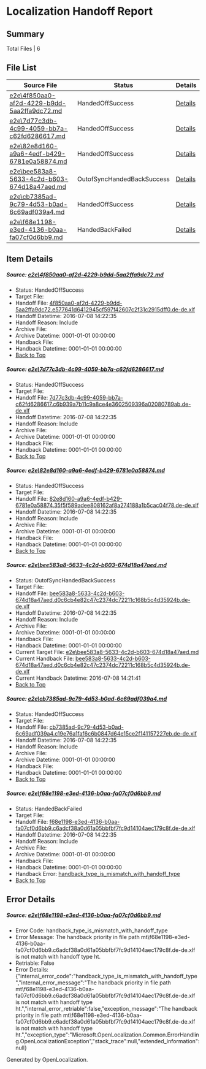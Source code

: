 # <a name='report-top'></a> Localization Handoff Report

## Summary
 Total Files | 6

## File List
 Source File | Status | Details 
 ----------- | ------ | ------- 
 [e2e\4f850aa0-af2d-4229-b9dd-5aa2ffa9dc72.md](https://github.com/OpenLocalizationTestOrg/oltest/blob/58ea60d344c24d0eec7af73565e618a76b5ad999/e2e/4f850aa0-af2d-4229-b9dd-5aa2ffa9dc72.md) | HandedOffSuccess | [Details](#a3dbfa709c8e3ee125e8e74d70b57893dcd6bd4b2)
 [e2e\7d77c3db-4c99-4059-bb7a-c62fd6286617.md](https://github.com/OpenLocalizationTestOrg/oltest/blob/355fe5114812ed0daf4edc6f6a1b2c70aba85e3a/e2e/7d77c3db-4c99-4059-bb7a-c62fd6286617.md) | HandedOffSuccess | [Details](#b00d931aeed792bd95a0a5799a7a19a842447f4f6)
 [e2e\82e8d160-a9a6-4edf-b429-6781e0a58874.md](https://github.com/OpenLocalizationTestOrg/oltest/blob/8a74f22c3cfbe20bbd5ce8fb3d75dd842d5957c0/e2e/82e8d160-a9a6-4edf-b429-6781e0a58874.md) | HandedOffSuccess | [Details](#b52136d0795fe008a2d9260bb9063985d06ff1c97)
 [e2e\bee583a8-5633-4c2d-b603-674d18a47aed.md](https://github.com/OpenLocalizationTestOrg/oltest/blob/f68818d2ba06c4d57530e3faeda6fc0508d5e670/e2e/bee583a8-5633-4c2d-b603-674d18a47aed.md) | OutofSyncHandedBackSuccess | [Details](#23bcc5057818099e5fe3e4f44b1fd46d41476e8e10)
 [e2e\cb7385ad-9c79-4d53-b0ad-6c69adf039a4.md](https://github.com/OpenLocalizationTestOrg/oltest/blob/58ea60d344c24d0eec7af73565e618a76b5ad999/e2e/cb7385ad-9c79-4d53-b0ad-6c69adf039a4.md) | HandedOffSuccess | [Details](#e4a7449bc013c22733f83212083fe7f19327cad911)
 [e2e\f68e1198-e3ed-4136-b0aa-fa07cf0d6bb9.md](https://github.com/OpenLocalizationTestOrg/oltest/blob/f18a9d2ea6b2c8f137d0bbbc2b625485da3f7f2a/e2e/f68e1198-e3ed-4136-b0aa-fa07cf0d6bb9.md) | HandedBackFailed | [Details](#c9b3ef99aed22b108566f85e413343d21bb279c313)

## Item Details
##### <a name='a3dbfa709c8e3ee125e8e74d70b57893dcd6bd4b2'></a> Source: [e2e\4f850aa0-af2d-4229-b9dd-5aa2ffa9dc72.md](https://github.com/OpenLocalizationTestOrg/oltest/blob/58ea60d344c24d0eec7af73565e618a76b5ad999/e2e/4f850aa0-af2d-4229-b9dd-5aa2ffa9dc72.md)
* Status: HandedOffSuccess
* Target File: 
* Handoff File: [4f850aa0-af2d-4229-b9dd-5aa2ffa9dc72.e577641d6412945cf597f42607c2f31c2915dff0.de-de.xlf](https://github.com/OpenLocalizationTestOrg/olhandoff-e2e/blob/1d10a3d6365c3f9fa754a63cd0b138c7c195b6a5/ol-handoff/OpenLocalizationTestOrg/oltest-dede-fly/ci/4f850aa0-af2d-4229-b9dd-5aa2ffa9dc72.e577641d6412945cf597f42607c2f31c2915dff0.de-de.xlf)
* Handoff Datetime: 2016-07-08 14:22:35
* Handoff Reason: Include
* Archive File: 
* Archive Datetime: 0001-01-01 00:00:00
* Handback File: 
* Handback Datetime: 0001-01-01 00:00:00
* [Back to Top](#report-top)

##### <a name='b00d931aeed792bd95a0a5799a7a19a842447f4f6'></a> Source: [e2e\7d77c3db-4c99-4059-bb7a-c62fd6286617.md](https://github.com/OpenLocalizationTestOrg/oltest/blob/355fe5114812ed0daf4edc6f6a1b2c70aba85e3a/e2e/7d77c3db-4c99-4059-bb7a-c62fd6286617.md)
* Status: HandedOffSuccess
* Target File: 
* Handoff File: [7d77c3db-4c99-4059-bb7a-c62fd6286617.c6b939a7b11c9a8ce4e3602509396a02080789ab.de-de.xlf](https://github.com/OpenLocalizationTestOrg/olhandoff-e2e/blob/1d10a3d6365c3f9fa754a63cd0b138c7c195b6a5/ol-handoff/OpenLocalizationTestOrg/oltest-dede-fly/ci/7d77c3db-4c99-4059-bb7a-c62fd6286617.c6b939a7b11c9a8ce4e3602509396a02080789ab.de-de.xlf)
* Handoff Datetime: 2016-07-08 14:22:35
* Handoff Reason: Include
* Archive File: 
* Archive Datetime: 0001-01-01 00:00:00
* Handback File: 
* Handback Datetime: 0001-01-01 00:00:00
* [Back to Top](#report-top)

##### <a name='b52136d0795fe008a2d9260bb9063985d06ff1c97'></a> Source: [e2e\82e8d160-a9a6-4edf-b429-6781e0a58874.md](https://github.com/OpenLocalizationTestOrg/oltest/blob/8a74f22c3cfbe20bbd5ce8fb3d75dd842d5957c0/e2e/82e8d160-a9a6-4edf-b429-6781e0a58874.md)
* Status: HandedOffSuccess
* Target File: 
* Handoff File: [82e8d160-a9a6-4edf-b429-6781e0a58874.35f5f589adee808162af8a274188a1b5cac04f78.de-de.xlf](https://github.com/OpenLocalizationTestOrg/olhandoff-e2e/blob/1d10a3d6365c3f9fa754a63cd0b138c7c195b6a5/ol-handoff/OpenLocalizationTestOrg/oltest-dede-fly/ci/82e8d160-a9a6-4edf-b429-6781e0a58874.35f5f589adee808162af8a274188a1b5cac04f78.de-de.xlf)
* Handoff Datetime: 2016-07-08 14:22:35
* Handoff Reason: Include
* Archive File: 
* Archive Datetime: 0001-01-01 00:00:00
* Handback File: 
* Handback Datetime: 0001-01-01 00:00:00
* [Back to Top](#report-top)

##### <a name='23bcc5057818099e5fe3e4f44b1fd46d41476e8e10'></a> Source: [e2e\bee583a8-5633-4c2d-b603-674d18a47aed.md](https://github.com/OpenLocalizationTestOrg/oltest/blob/f68818d2ba06c4d57530e3faeda6fc0508d5e670/e2e/bee583a8-5633-4c2d-b603-674d18a47aed.md)
* Status: OutofSyncHandedBackSuccess
* Target File: 
* Handoff File: [bee583a8-5633-4c2d-b603-674d18a47aed.d0c6cb4e82c47c2374dc72211c168b5c4d35924b.de-de.xlf](https://github.com/OpenLocalizationTestOrg/olhandoff-e2e/blob/1d10a3d6365c3f9fa754a63cd0b138c7c195b6a5/ol-handoff/OpenLocalizationTestOrg/oltest-dede-fly/ci/bee583a8-5633-4c2d-b603-674d18a47aed.d0c6cb4e82c47c2374dc72211c168b5c4d35924b.de-de.xlf)
* Handoff Datetime: 2016-07-08 14:22:35
* Handoff Reason: Include
* Archive File: 
* Archive Datetime: 0001-01-01 00:00:00
* Handback File: 
* Handback Datetime: 0001-01-01 00:00:00
* Current Target File: [e2e\bee583a8-5633-4c2d-b603-674d18a47aed.md](https://github.com/OpenLocalizationTestOrg/oltest-dede-fly/blob/94fe6ff8a2e34cd80b9d3a4079bb08ce54aba87c/e2e/bee583a8-5633-4c2d-b603-674d18a47aed.md)
* Current Handback File: [bee583a8-5633-4c2d-b603-674d18a47aed.d0c6cb4e82c47c2374dc72211c168b5c4d35924b.de-de.xlf](https://github.com/OpenLocalizationTestOrg/olhandback-e2e/blob/8f7acae9a4c0a21231e017b09304adb8036a47f1/ol-handback/OpenLocalizationTestOrg/oltest-dede-fly/ci/bee583a8-5633-4c2d-b603-674d18a47aed.d0c6cb4e82c47c2374dc72211c168b5c4d35924b.de-de.xlf)
* Current Handback Datetime: 2016-07-08 14:21:41
* [Back to Top](#report-top)

##### <a name='e4a7449bc013c22733f83212083fe7f19327cad911'></a> Source: [e2e\cb7385ad-9c79-4d53-b0ad-6c69adf039a4.md](https://github.com/OpenLocalizationTestOrg/oltest/blob/58ea60d344c24d0eec7af73565e618a76b5ad999/e2e/cb7385ad-9c79-4d53-b0ad-6c69adf039a4.md)
* Status: HandedOffSuccess
* Target File: 
* Handoff File: [cb7385ad-9c79-4d53-b0ad-6c69adf039a4.c19e76a1faf6c6b0847d64e15ce2f141157227eb.de-de.xlf](https://github.com/OpenLocalizationTestOrg/olhandoff-e2e/blob/1d10a3d6365c3f9fa754a63cd0b138c7c195b6a5/ol-handoff/OpenLocalizationTestOrg/oltest-dede-fly/ci/cb7385ad-9c79-4d53-b0ad-6c69adf039a4.c19e76a1faf6c6b0847d64e15ce2f141157227eb.de-de.xlf)
* Handoff Datetime: 2016-07-08 14:22:35
* Handoff Reason: Include
* Archive File: 
* Archive Datetime: 0001-01-01 00:00:00
* Handback File: 
* Handback Datetime: 0001-01-01 00:00:00
* [Back to Top](#report-top)

##### <a name='c9b3ef99aed22b108566f85e413343d21bb279c313'></a> Source: [e2e\f68e1198-e3ed-4136-b0aa-fa07cf0d6bb9.md](https://github.com/OpenLocalizationTestOrg/oltest/blob/f18a9d2ea6b2c8f137d0bbbc2b625485da3f7f2a/e2e/f68e1198-e3ed-4136-b0aa-fa07cf0d6bb9.md)
* Status: HandedBackFailed
* Target File: 
* Handoff File: [f68e1198-e3ed-4136-b0aa-fa07cf0d6bb9.c6adcf38a0d61a05bbfbf7fc9d14104aec179c8f.de-de.xlf](https://github.com/OpenLocalizationTestOrg/olhandoff-e2e/blob/1d10a3d6365c3f9fa754a63cd0b138c7c195b6a5/ol-handoff/OpenLocalizationTestOrg/oltest-dede-fly/ci/f68e1198-e3ed-4136-b0aa-fa07cf0d6bb9.c6adcf38a0d61a05bbfbf7fc9d14104aec179c8f.de-de.xlf)
* Handoff Datetime: 2016-07-08 14:22:35
* Handoff Reason: Include
* Archive File: 
* Archive Datetime: 0001-01-01 00:00:00
* Handback File: 
* Handback Datetime: 0001-01-01 00:00:00
* Handback Error: [handback_type_is_mismatch_with_handoff_type](#c9b3ef99aed22b108566f85e413343d21bb279c313handback_type_is_mismatch_with_handoff_type)
* [Back to Top](#report-top)


## Error Details
##### <a name='c9b3ef99aed22b108566f85e413343d21bb279c313handback_type_is_mismatch_with_handoff_type'></a> Source: [e2e\f68e1198-e3ed-4136-b0aa-fa07cf0d6bb9.md](#c9b3ef99aed22b108566f85e413343d21bb279c313)
* Error Code: handback_type_is_mismatch_with_handoff_type
* Error Message: The handback priority in file path mt\f68e1198-e3ed-4136-b0aa-fa07cf0d6bb9.c6adcf38a0d61a05bbfbf7fc9d14104aec179c8f.de-de.xlf is not match with handoff type ht.
* Retriable: False
* Error Details: {"internal_error_code":"handback_type_is_mismatch_with_handoff_type","internal_error_message":"The handback priority in file path mt\\f68e1198-e3ed-4136-b0aa-fa07cf0d6bb9.c6adcf38a0d61a05bbfbf7fc9d14104aec179c8f.de-de.xlf is not match with handoff type ht.","internal_error_retriable":false,"exception_message":"The handback priority in file path mt\\f68e1198-e3ed-4136-b0aa-fa07cf0d6bb9.c6adcf38a0d61a05bbfbf7fc9d14104aec179c8f.de-de.xlf is not match with handoff type ht.","exception_type":"Microsoft.OpenLocalization.Common.ErrorHandling.OpenLocalizationException","stack_trace":null,"extended_information":null}


Generated by OpenLocalization.
